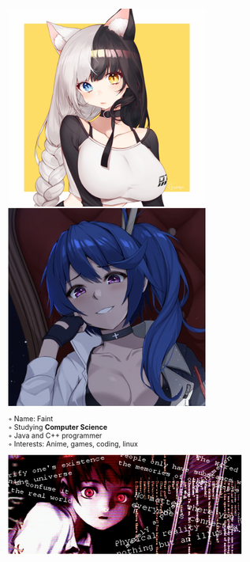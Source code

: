 
<p align=left>
  <img src="https://github.com/faintsign/faintsign/blob/main/images/1637702131283.png" height=400 width=400 text="uwu">
  <img src="https://github.com/faintsign/faintsign/blob/main/images/34347487g.png" height = 400>
</p

◦ Name: Faint\
◦ Studying <strong>Computer Science</strong>\
◦ Java and C++ programmer\
◦ Interests: Anime, games, coding, linux

<img src="https://github.com/faintsign/faintsign/blob/main/images/d34rk5f-9de037ed-3282-4d95-bc4c-30abb2fed13e.jpg">

<!---
faintsign/faintsign is a ✨ special ✨ repository because its `README.md` (this file) appears on your GitHub profile.
You can click the Preview link to take a look at your changes.
--->

